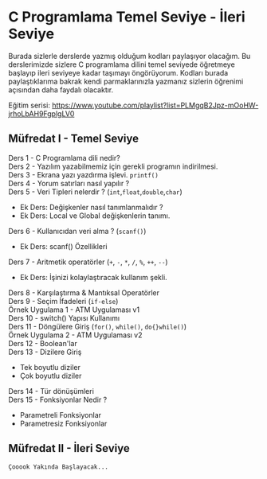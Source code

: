 # C Programlama Temel Seviye - İleri Seviye

Burada sizlerle derslerde yazmış olduğum kodları paylaşıyor olacağım. Bu derslerimizde sizlere C programlama dilini temel seviyede öğretmeye başlayıp ileri seviyeye kadar taşımayı öngörüyorum. Kodları burada paylaştıklarıma bakrak kendi parmaklarınızla yazmanız sizlerin öğrenimi açısından daha faydalı olacaktır. 

Eğitim serisi: https://www.youtube.com/playlist?list=PLMgqB2Jpz-mOoHW-jrhoLbAH9FgplgLV0

## Müfredat I - Temel Seviye

Ders 1 - C Programlama dili nedir? <br/>
Ders 2 - Yazılım yazabilmemiz için gerekli programın indirilmesi. <br/> 
Ders 3 - Ekrana yazı yazdırma işlevi. `printf()`<br/>
Ders 4 - Yorum satırları nasıl yapılır ?<br/>
Ders 5 - Veri Tipleri nelerdir ? (`int`,`float`,`double`,`char`)<br/>
- Ek Ders: Değişkenler nasıl tanımlanmalıdır ? <br/>
- Ek Ders: Local ve Global değişkenlerin tanımı. <br/>

Ders 6 - Kullanıcıdan veri alma ? (`scanf()`)<br/>
- Ek Ders: scanf() Özellikleri <br/>

Ders 7 - Aritmetik operatörler (`+`, `-`, `*`, `/`, `%`, `++`, `--`)	<br/>
- Ek Ders: İşinizi kolaylaştıracak kullanım şekli.<br/>


Ders 8 - Karşılaştırma & Mantıksal Operatörler <br/>
Ders 9 - Seçim İfadeleri (`if-else`) 	<br/>
Örnek Uygulama 1 - ATM Uygulaması v1<br/>
Ders 10 - switch() Yapısı Kullanımı<br/>
Ders 11 - Döngülere Giriş (`for()`, `while()`, `do{}while()`)<br/>
Örnek Uygulama 2 - ATM Uygulaması v2<br/>
Ders 12 - Boolean'lar<br/>
Ders 13 - Dizilere Giriş<br/>
- Tek boyutlu diziler <br/>
- Çok boyutlu diziler <br/>

Ders 14 - Tür dönüşümleri<br/>
Ders 15 - Fonksiyonlar Nedir ?<br/>
- Parametreli Fonksiyonlar<br/>
- Parametresiz Fonksiyonlar<br/>

## Müfredat II - İleri Seviye

`Çooook Yakında Başlayacak...`<br/>

